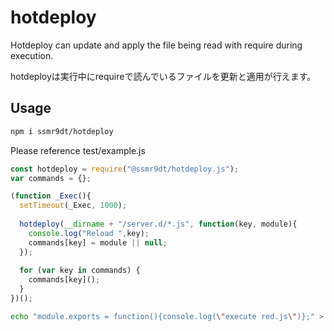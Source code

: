 # hotdeploy

Hotdeploy can update and apply the file being read with require during execution.

hotdeployは実行中にrequireで読んでいるファイルを更新と適用が行えます。

## Usage

```bash
npm i ssmr9dt/hotdeploy
```

Please reference test/example.js

```javascript
const hotdeploy = require("@ssmr9dt/hotdeploy.js");
var commands = {};

(function _Exec(){
  setTimeout(_Exec, 1000);
  
  hotdeploy(__dirname + "/server.d/*.js", function(key, module){
    console.log("Reload ",key);
    commands[key] = module || null;
  });
  
  for (var key in commands) {
    commands[key]();
  }
})();
```

```bash
echo "module.exports = function(){console.log(\"execute red.js\")};" > server.d/red.js
```

